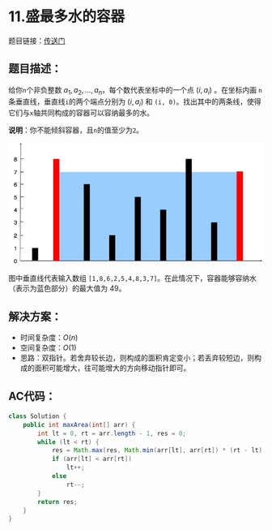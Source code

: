 # 11.盛最多水的容器
题目链接：[传送门](https://leetcode-cn.com/problems/container-with-most-water/)

## 题目描述：
给你`n`个非负整数 $a_1, a_2, \dots, a_n$，每个数代表坐标中的一个点 $(i, a_i)$ 。在坐标内画 `n`条垂直线，垂直线`i`的两个端点分别为 $(i, a_i)$ 和 `(i, 0)`。找出其中的两条线，使得它们与`x`轴共同构成的容器可以容纳最多的水。

**说明**：你不能倾斜容器，且`n`的值至少为`2`。

![](../_media/question_11.jpg)

<p>图中垂直线代表输入数组 <code>[1,8,6,2,5,4,8,3,7]</code>。在此情况下，容器能够容纳水（表示为蓝色部分）的最大值为 49。</p>

## 解决方案：
- 时间复杂度：$O(n)$
- 空间复杂度：$O(1)$
- 思路：双指针。若舍弃较长边，则构成的面积肯定变小；若丢弃较短边，则构成的面积可能增大，往可能增大的方向移动指针即可。

## AC代码：
```java
class Solution {
	public int maxArea(int[] arr) {
		int lt = 0, rt = arr.length - 1, res = 0;
		while (lt < rt) {
			res = Math.max(res, Math.min(arr[lt], arr[rt]) * (rt - lt));
			if (arr[lt] < arr[rt])
				lt++;
			else
				rt--;
		}
		return res;
	}
}
```